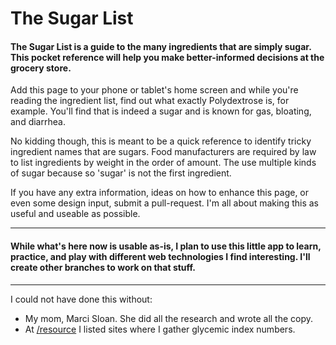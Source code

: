 The Sugar List
==============

#### The Sugar List is a guide to the many ingredients that are simply sugar. This pocket reference will help you make better-informed decisions at the grocery store.

Add this page to your phone or tablet's home screen and while you're reading the ingredient list, find out what exactly Polydextrose is, for example. You'll find that is indeed a sugar and is known for gas, bloating, and diarrhea.

No kidding though, this is meant to be a quick reference to identify tricky ingredient names that are sugars. Food manufacturers are required by law to list ingredients by weight in the order of amount. The use multiple kinds of sugar because so 'sugar' is not the first ingredient.

If you have any extra information, ideas on how to enhance this page, or even some design input, submit a pull-request. I'm all about making this as useful and useable as possible.

---
#### While what's here now is usable as-is, I plan to use this little app to learn, practice, and play with different web technologies I find interesting. I'll create other branches to work on that stuff.
---

I could not have done this without:

+ My mom, Marci Sloan. She did all the research and wrote all the copy.
+ At [/resource](http://tylersloan.github.io/sugar-app/resources/ "Resources for The Sugar List") I listed sites where I gather glycemic index numbers.
